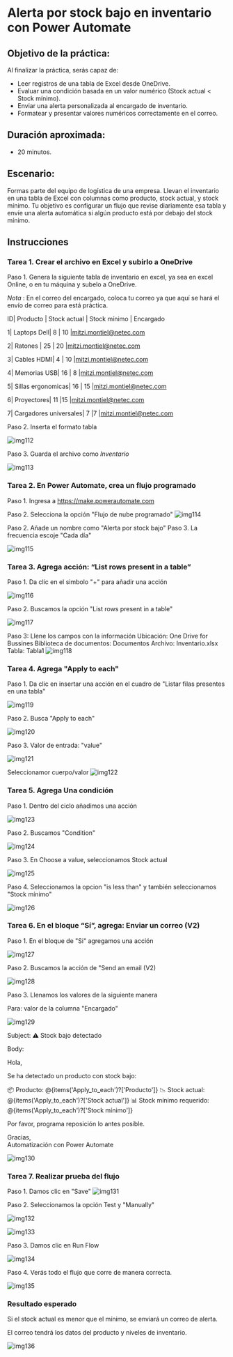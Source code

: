 # Alerta por stock bajo en inventario con Power Automate

## Objetivo de la práctica:
Al finalizar la práctica, serás capaz de:
- Leer registros de una tabla de Excel desde OneDrive.
- Evaluar una condición basada en un valor numérico (Stock actual < Stock mínimo).
- Enviar una alerta personalizada al encargado de inventario.
- Formatear y presentar valores numéricos correctamente en el correo.


## Duración aproximada:
- 20 minutos.

## Escenario:
Formas parte del equipo de logística de una empresa.
Llevan el inventario en una tabla de Excel con columnas como producto, stock actual, y stock mínimo.
Tu objetivo es configurar un flujo que revise diariamente esa tabla y envíe una alerta automática si algún producto está por debajo del stock mínimo.

## Instrucciones 

### Tarea 1. Crear el archivo en Excel y subirlo a OneDrive

Paso 1. Genera la siguiente tabla de inventario en excel, ya sea en excel Online, o en tu máquina y subelo a OneDrive.

$Nota$ : En el correo del encargado, coloca tu correo ya que aquí se hará el envío de correo para está práctica.


ID| Producto	| Stock actual	| Stock mínimo	| Encargado

1| 	Laptops Dell| 	   8	        | 10            |mitzi.montiel@netec.com

2| 	Ratones   | 25	                | 20            |mitzi.montiel@netec.com

3| 	Cables HDMI| 4              | 10            |mitzi.montiel@netec.com

4| 	Memorias USB| 	16          | 8             |mitzi.montiel@netec.com

5| 	Sillas ergonomicas| 16      | 15            |mitzi.montiel@netec.com

6| 	Proyectores| 11	            |15	            |mitzi.montiel@netec.com

7| 	Cargadores universales| 7   |7              |mitzi.montiel@netec.com



Paso 2. Inserta el formato tabla

![img112](../images/img112.png)

Paso 3. Guarda el archivo como $Inventario$

![img113](../images/img113.png)



### Tarea 2. En Power Automate, crea un flujo programado

Paso 1. Ingresa a https://make.powerautomate.com 

Paso 2. Selecciona la opción "Flujo de nube programado"
![img114](../images/img114.png)

Paso 2. Añade un nombre como "Alerta por stock bajo"
Paso 3. La frecuencia escoje "Cada día"

![img115](../images/img115.png)


 ### Tarea 3. Agrega acción: “List rows present in a table”

 Paso 1. Da clic en el simbolo "+" para añadir una acción

 ![img116](../images/img116.png)

 Paso 2. Buscamos la opción "List rows present in a table"

  ![img117](../images/img117.png)

Paso 3: Llene los campos con la información
Ubicación: One Drive for Bussines
Biblioteca de documentos: Documentos
Archivo: Inventario.xlsx
Tabla: Tabla1 
  ![img118](../images/img118.png)

### Tarea 4. Agrega "Apply to each"

Paso 1. Da clic en insertar una acción en el cuadro de "Listar filas presentes en una tabla"

  ![img119](../images/img119.png)

Paso 2. Busca "Apply to each"

  ![img120](../images/img120.png)

Paso 3. Valor de entrada: "value" 

  ![img121](../images/img121.png)

Seleccionamor cuerpo/valor
  ![img122](../images/img122.png)



### Tarea 5. Agrega Una condición

Paso 1. Dentro del ciclo añadimos una acción

  ![img123](../images/img123.png)

Paso 2. Buscamos "Condition"

  ![img124](../images/img124.png)

Paso 3. En Choose a value, seleccionamos Stock actual

![img125](../images/img125.png)

Paso 4. Seleccionamos la opcion "is less than" y también seleccionamos "Stock mínimo"

![img126](../images/img126.png)

### Tarea 6. En el bloque “Sí”, agrega: Enviar un correo (V2)

Paso 1. En el bloque de "Si" agregamos una acción

![img127](../images/img127.png)

Paso 2. Buscamos la acción de "Send an email (V2)

![img128](../images/img128.png)

Paso 3. Llenamos los valores de la siguiente manera

Para: valor de la columna "Encargado"

![img129](../images/img129.png)

Subject: ⚠️ Stock bajo detectado 

Body: 

Hola,

Se ha detectado un producto con stock bajo:

📦 Producto:   @{items('Apply_to_each')?['Producto']}
📉 Stock actual:   @{items('Apply_to_each')?['Stock actual']}
📊 Stock mínimo requerido: @{items('Apply_to_each')?['Stock mínimo']}

Por favor, programa reposición lo antes posible.

Gracias,  
Automatización con Power Automate

![img130](../images/img130.png)

### Tarea 7. Realizar prueba del flujo

Paso 1. Damos clic en "Save"
![img131](../images/img131.png)

Paso 2. Seleccionamos la opción Test y "Manually"

![img132](../images/img132.png)

![img133](../images/img133.png)

Paso 3. Damos clic en Run Flow

![img134](../images/img134.png)

Paso 4. Verás todo el flujo que corre de manera correcta.

![img135](../images/img135.png)


### Resultado esperado
Si el stock actual es menor que el mínimo, se enviará un correo de alerta.

El correo tendrá los datos del producto y niveles de inventario.

![img136](../images/img136.png)
